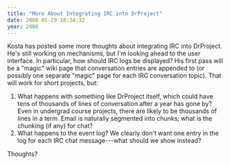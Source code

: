 ```yaml
---
title: "More About Integrating IRC into DrProject"
date: 2008-05-29 10:34:32
year: 2008
---
```

Kosta has posted some more thoughts about integrating IRC into DrProject. He's still working on mechanisms, but I'm looking ahead to the user interface. In particular, how should IRC logs be displayed? His first pass will be a "magic" wiki page that conversation entries are appended to (or possibly one separate "magic" page for each IRC conversation topic).  That will work for short projects, but:
<ol>
	<li>What happens with something like DrProject itself, which could have tens of thousands of lines of conversation after a year has gone by? Even in undergrad course projects, there are likely to be thousands of lines in a term. Email is naturally segmented into chunks; what is the chunking (if any) for chat?</li>
	<li>What happens to the event log? We clearly don't want one entry in the log for each IRC chat message---what should we show instead?</li>
</ol>
Thoughts?

